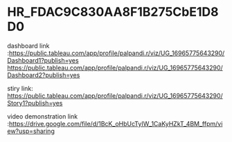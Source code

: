 # HR_FDAC9C830AA8F1B275CbE1D8D0


dashboard link :https://public.tableau.com/app/profile/palpandi.r/viz/UG_16965775643290/Dashboard1?publish=yes
                https://public.tableau.com/app/profile/palpandi.r/viz/UG_16965775643290/Dashboard2?publish=yes

stiry link:     https://public.tableau.com/app/profile/palpandi.r/viz/UG_16965775643290/Story1?publish=yes

video demonstration link :https://drive.google.com/file/d/1BcK_oHbUcTyIW_1CaKyHZkT_4BM_ffpm/view?usp=sharing

